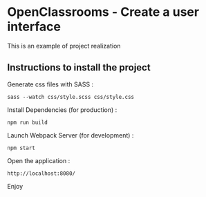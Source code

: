 # OpenClassrooms - Create a user interface

This is an example of project realization

## Instructions to install the project

Generate css files with SASS :
```
sass --watch css/style.scss css/style.css
```

Install Dependencies (for production) : 
```
npm run build
```

Launch Webpack Server (for development) :
```
npm start
```

Open the application :
```
http://localhost:8080/
```

Enjoy 
